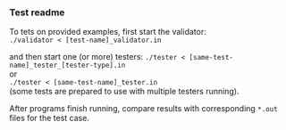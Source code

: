 ### Test readme  
To tets on provided examples, first start the validator:  
```./validator < [test-name]_validator.in ```  

and then start one (or more) testers:
```./tester < [same-test-name]_tester_[tester-type].in ```  
or  
```./tester < [same-test-name]_tester.in ```  
(some tests are prepared to use with multiple testers running).  

After programs finish running, compare results with corresponding `*.out` files for the test case.  
